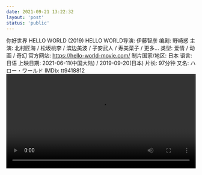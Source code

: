 ```yaml
---
date: 2021-09-21 13:22:32
layout: 'post'
status: 'public'
---
```


你好世界 HELLO WORLD (2019)
HELLO WORLD导演: 伊藤智彦
编剧: 野崎惑
主演: 北村匠海 / 松坂桃李 / 滨边美波 / 子安武人 / 寿美菜子 / 更多...
类型: 爱情 / 动画 / 奇幻
官方网站: https://hello-world-movie.com/
制片国家/地区: 日本
语言: 日语
上映日期: 2021-06-11(中国大陆) / 2019-09-20(日本)
片长: 97分钟
又名: ハロー・ワールド
IMDb: tt9418812
<video width="100%" controls="controls" border=0><source src="https://pan.balmy.life/%E8%A7%86%E9%A2%91/%5BMabors-Sub%5D%5BHELLO%20WORLD%5D%5BMovie%5D%5B1080P%5D%5BCHT%26JPN%5D.mp4"></video>
